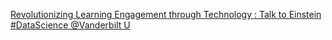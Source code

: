 [Revolutionizing Learning Engagement through Technology : Talk to Einstein   #DataScience   @Vanderbilt U](https://qi.tc/qi/117644)